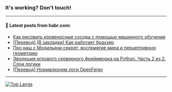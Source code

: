 ### It's working? Don't touch!

---
<!--
#### 🛠️ Technical stack:

![C++](https://img.shields.io/badge/C++-informational?logo=c%2B%2B&style=flat&logoColor=white&color=9C033A)
![Java](https://img.shields.io/badge/Java-informational?logo=java&style=flat&logoColor=white&color=007396)
![Kotlin](https://img.shields.io/badge/Kotlin-informational?logo=Kotlin&style=flat&logoColor=white&color=0095D5)
![JS](https://img.shields.io/badge/JS-informational?logo=javaScript&style=flat&logoColor=black&color=F7Df1E) <br>
![HTML5](https://img.shields.io/badge/HTML5-informational?logo=html5&style=flat&logoColor=white&color=E34F26)
![CSS3](https://img.shields.io/badge/CSS3-informational?logo=css3&style=flat&logoColor=white&color=157286)
![Sass](https://img.shields.io/badge/Saas-informational?logo=sass&style=flat&logoColor=white&color=hotpink)
![PHP](https://img.shields.io/badge/PHP-informational?logo=php&style=flat&logoColor=white&color=777BB4) <br>
![WebPAck](https://img.shields.io/badge/WebPack-informational?logo=webPack&style=flat&logoColor=white&color=FF6F00)
![Bootstrap](https://img.shields.io/badge/Bootstrap-informational?logo=Bootstrap&style=flat&logoColor=white&color=7952B3)
![MySQL](https://img.shields.io/badge/MySQL-informational?logo=MySQL&style=flat&logoColor=white&color=00f) <br>
![NodeJS](https://img.shields.io/badge/NodeJS-informational?logo=node.js&style=flat&logoColor=white&color=43853D)
![Spring](https://img.shields.io/badge/Spring-informational?logo=Spring&style=flat&logoColor=white&color=0A9EDC)
![Angular](https://img.shields.io/badge/Vue-informational?logo=vue.js&style=flat&logoColor=white&color=red)
![Git](https://img.shields.io/badge/Git-informational?logo=git&style=flat&logoColor=white&color=darkorange)

___
-->

#### 💬 Latest posts from habr.com:

<!-- BLOG-POST-LIST:START -->
- [Как рисовать кровеносные сосуды с помощью машинного обучения](https://habr.com/ru/post/678960/?utm_source=habrahabr&utm_medium=rss&utm_campaign=678960)
- [[Перевод] [В закладки] Как работает браузер](https://habr.com/ru/post/678400/?utm_source=habrahabr&utm_medium=rss&utm_campaign=678400)
- [Про наш с Модильяни секрет, восприятие мира и перцептивную геометрию](https://habr.com/ru/post/678944/?utm_source=habrahabr&utm_medium=rss&utm_campaign=678944)
- [Эволюция игрового серверного фреймворка на Python. Часть 2 из 2. Слои логики](https://habr.com/ru/post/678666/?utm_source=habrahabr&utm_medium=rss&utm_campaign=678666)
- [[Перевод] Нормализуем логи OpenFeign](https://habr.com/ru/post/678916/?utm_source=habrahabr&utm_medium=rss&utm_campaign=678916)
<!-- BLOG-POST-LIST:END -->

---

[![Top Langs](https://github-readme-stats.vercel.app/api/top-langs/?username=zloylis&layout=compact&hide_border=true&theme=dracula)](https://github.com/zloylis)
